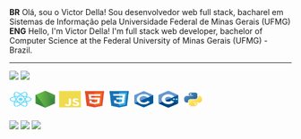 <div>
  <strong>BR</strong>
  <span>Olá, sou o Victor Della! Sou desenvolvedor web full stack, bacharel em Sistemas de Informação pela Universidade Federal de Minas Gerais (UFMG)</span>
</div>

<div>
  <strong>ENG</strong>
  <span>Hello, I'm Victor Della! I'm full stack web developer, bachelor of Computer Science at the Federal University of Minas Gerais (UFMG) - Brazil.</span>
</div>

<hr>

<div>
  <a href="https://github.com/dellacross"></a>
  <img height="180em" src="https://github-readme-stats.vercel.app/api?username=dellacross&theme=dark&locale=pt-br&include_all_commits=true" />
  <img height="180em" src="https://github-readme-stats.vercel.app/api/top-langs/?username=dellacross&layout=compact&langs_count=16&theme=dark" />
</div>

<div style="display: inline_block"><br>
  <img align="center" height="30" width="40" alt="react-dc" src="https://raw.githubusercontent.com/devicons/devicon/master/icons/react/react-original.svg" />
  <img align="center" height="30" width="40" alt="nodejs-dc" src="https://raw.githubusercontent.com/devicons/devicon/master/icons/nodejs/nodejs-original.svg" />
  <img align="center" height="30" width="40" alt="js-dc" src="https://raw.githubusercontent.com/devicons/devicon/master/icons/javascript/javascript-plain.svg" />
  <img align="center" height="30" width="40" alt="html5-dc" src="https://raw.githubusercontent.com/devicons/devicon/master/icons/html5/html5-original.svg" />
  <img align="center" height="30" width="40" alt="css3-dc" src="https://raw.githubusercontent.com/devicons/devicon/master/icons/css3/css3-original.svg" />
  <img align="center" height="30" width="40" alt="c-dc" src="https://raw.githubusercontent.com/devicons/devicon/master/icons/c/c-original.svg" />
  <img align="center" height="30" width="40" alt="cpp-dc" src="https://raw.githubusercontent.com/devicons/devicon/master/icons/cplusplus/cplusplus-original.svg" />
  <img align="center" height="30" width="40" alt="ptyhon-dc" src="https://raw.githubusercontent.com/devicons/devicon/master/icons/python/python-original.svg" />
</div>

###

<div> 
  <a href="https://instagram.com/victordella" target="_blank"><img src="https://img.shields.io/badge/-Instagram-%23E4405F?style=for-the-badge&logo=instagram&logoColor=white" target="_blank"></a>
  <a href = "mailto:victordelladev@gmail.com"><img src="https://img.shields.io/badge/-Gmail-%23333?style=for-the-badge&logo=gmail&logoColor=white" target="_blank"></a>
  <a href="https://www.linkedin.com/in/victor-della-croce-maltez-48711b187" target="_blank"><img src="https://img.shields.io/badge/-LinkedIn-%230077B5?style=for-the-badge&logo=linkedin&logoColor=white" target="_blank"></a> 
</div>
